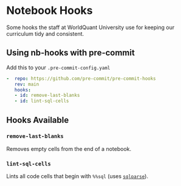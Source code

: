 # Notebook Hooks

Some hooks the staff at WorldQuant University use for keeping our curriculum tidy and consistent.

## Using nb-hooks with pre-commit

Add this to your `.pre-commit-config.yaml`

```yaml
-  repo: https://github.com/pre-commit/pre-commit-hooks
   rev: main
   hooks:
   - id: remove-last-blanks
   - id: lint-sql-cells
```

## Hooks Available

### `remove-last-blanks`

Removes empty cells from the end of a notebook.

### `lint-sql-cells`

Lints all code cells that begin with `%%sql` (uses [`sqlparse`](https://github.com/andialbrecht/sqlparse)).
